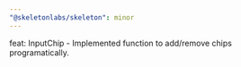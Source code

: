 ```yaml
---
"@skeletonlabs/skeleton": minor
---
```


feat: InputChip - Implemented function to add/remove chips programatically.

